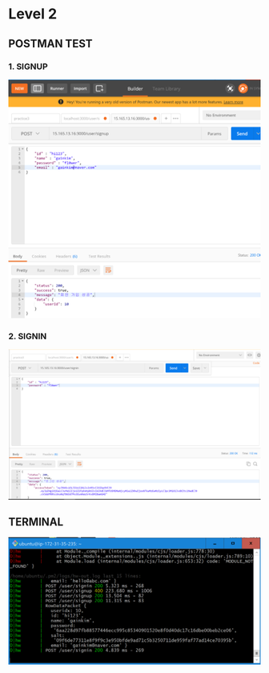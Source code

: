 # Level 2

## POSTMAN TEST

### 1. SIGNUP
![signup.PNG](./image/signup_postman.PNG "회원가입")

### 2. SIGNIN
![signin.PNG](./image/signin_postman.PNG "로그인")

## TERMINAL
![terminal_lev2.PNG](./image/terminal_lev2.PNG "터미널 lev2")